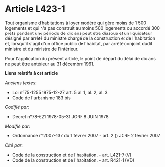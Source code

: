 # Article L423-1

Tout organisme d'habitations à loyer modéré qui gère moins de 1 500 logements et qui n'a pas construit au moins 500 logements
ou accordé 300 prêts pendant une période de dix ans peut être dissous et un liquidateur désigné par arrêté du ministre chargé
de la construction et de l'habitation et, lorsqu'il s'agit d'un office public de l'habitat, par arrêté conjoint dudit
ministre et du ministre de l'intérieur.

Pour l'application du présent article, le point de départ du délai de dix ans ne peut être antérieur au 31 décembre 1961.

**Liens relatifs à cet article**

_Anciens textes_:

  - Loi n°75-1255 1975-12-27 art. 5 al. 1, al. 2, al. 3
  - Code de l'urbanisme 183 bis

_Codifié par_:

  - Décret n°78-621 1978-05-31 JORF 8 JUIN 1978

_Modifié par_:

  - Ordonnance n°2007-137 du 1 février 2007 - art. 2 () JORF 2 février 2007

_Cité par_:

  - Code de la construction et de l'habitation. - art. L421-7 (V)
  - Code de la construction et de l'habitation. - art. R421-1 (VD)
